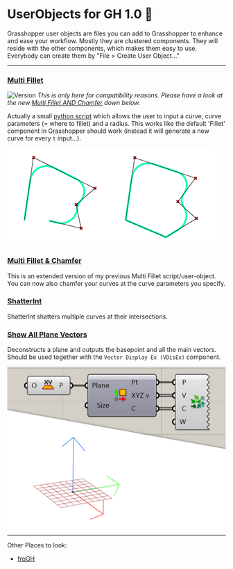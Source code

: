 # UserObjects for GH 1.0 🦗
Grasshopper user objects are files you can add to Grasshopper to enhance and ease your workflow. Mostly they are clustered components. They will reside with the other components, which makes them easy to use.  
Everybody can create them by "File > Create User Object…"


---

### [Multi Fillet](UserObjects/Multi%20Fillet.ghuser)
![Version](https://img.shields.io/badge/version-legacy-lightgrey?style=flat-square)
_This is only here for compatibility reasons. Please have a look at the new [Multi Fillet AND Chamfer](#multi-fillet--chamfer) down below._

Actually a small [python script](assets/MultiFillet.py) which allows the user to input a curve, curve parameters (= where to fillet) and a radius. This works like the default 'Fillet' component in Grasshopper should work (instead it will generate a new curve for every `t` input…).

![multi fillet picture](/assets/img/multi-fillet.png)

### [Multi Fillet & Chamfer](UserObjects/Multi%20Fillet.ghuser)
This is an extended version of my previous Multi Fillet script/user-object.
You can now also chamfer your curves at the curve parameters you specify.

### [ShatterInt](UserObjects/ShatterInt.ghuser)
ShatterInt shatters multiple curves at their intersections.

### [Show All Plane Vectors](UserObjects/Show%20All%20Plane%20Vectors.ghuser)
Deconstructs a plane and outputs the basepoint and all the main vectors. Should be used together with the `Vector Display Ex (VDisEx)` component.

![show all plane vectors picture](/assets/img/showapv.png)

---

Other Places to look:
* [froGH](https://github.com/Co-de-iT/froGH)
